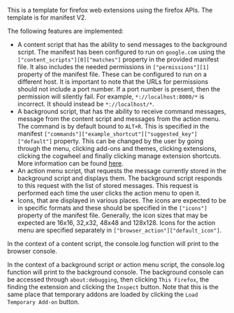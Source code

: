 This is a template for firefox web extensions using the firefox APIs. The template is for manifest V2. 

The following features are implemented:
 * A content script that has the ability to send messages to the background script. The manifest has been configured to run on `google.com` using the `["content_scripts"][0]["matches"]` property in the provided manifest file. It also includes the needed permissions in `["permissions"][1]` property of the manifest file. These can be configured to run on a different host. It is important to note that the URLs for permissions should not include a port number. If a port number is present, then the permission will silently fail. For example, `*://localhost:8000/*` is incorrect. It should instead be `*://localhost/*`. 
 * A background script, that has the ability to receive command messages, message from the content script and messages from the action menu. The command is by default bound to `ALT+R`. This is specified in the manifest `["commands"]["example_shortcut"]["suggested_key"]["default"]` property. This can be changed by the user by going through the menu, clicking add-ons and themes, clicking extensions, clicking the cogwheel and finally clicking manage extension shortcuts. More information can be found [here](https://support.mozilla.org/en-US/kb/manage-extension-shortcuts-firefox).
 * An action menu script, that requests the message currently stored in the background script and displays them. The background script responds to this request with the list of stored messages. This request is performed each time the user clicks the action menu to open it.
 * Icons, that are displayed in various places. The icons are expected to be in specific formats and these should be specified in the `["icons"]` property of the manifest file. Generally, the icon sizes that may be expected are 16x16, 32,x32, 48x48 and 128x128. Icons for the action menu are specified separately in `["browser_action"]["default_icon"]`.

In the context of a content script, the console.log function will print to the browser console.

In the context of a background script or action menu script, the console.log function will print to the background console. The background console can be accessed through `about:debugging`, then clicking `This Firefox`, the finding the extension and clicking the `Inspect` button. Note that this is the same place that temporary addons are loaded by clicking the `Load Temporary Add-on` button.